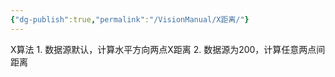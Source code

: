 ```yaml
---
{"dg-publish":true,"permalink":"/VisionManual/X距离/"}
---
```


X算法
	1. 数据源默认，计算水平方向两点X距离 
	2. 数据源为200，计算任意两点间距离